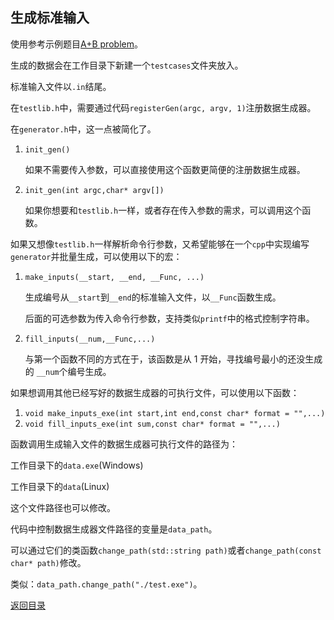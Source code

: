 ## 生成标准输入

使用参考示例题目[A+B problem](../../../examples/problemsA+B/generator.cpp)。

生成的数据会在工作目录下新建一个`testcases`文件夹放入。

标准输入文件以`.in`结尾。

在`testlib.h`中，需要通过代码`registerGen(argc, argv, 1)`注册数据生成器。

在`generator.h`中，这一点被简化了。

1. `init_gen()`

    如果不需要传入参数，可以直接使用这个函数更简便的注册数据生成器。

2. `init_gen(int argc,char* argv[])`

   如果你想要和`testlib.h`一样，或者存在传入参数的需求，可以调用这个函数。

如果又想像`testlib.h`一样解析命令行参数，又希望能够在一个`cpp`中实现编写`generator`并批量生成，可以使用以下的宏：

1. `make_inputs(__start, __end, __Func, ...)`

   生成编号从`__start`到`__end`的标准输入文件，以`__Func`函数生成。

   后面的可选参数为传入命令行参数，支持类似`printf`中的格式控制字符串。

   

2. `fill_inputs(__num,__Func,...)`

   与第一个函数不同的方式在于，该函数是从 $1$ 开始，寻找编号最小的还没生成的 `__num`个编号生成。

如果想调用其他已经写好的数据生成器的可执行文件，可以使用以下函数：

1. `void make_inputs_exe(int start,int end,const char* format = "",...)`
2. `void fill_inputs_exe(int sum,const char* format = "",...)`



函数调用生成输入文件的数据生成器可执行文件的路径为：

工作目录下的`data.exe`(Windows)

工作目录下的`data`(Linux)

这个文件路径也可以修改。

代码中控制数据生成器文件路径的变量是`data_path`。

可以通过它们的类函数`change_path(std::string path)`或者`change_path(const char* path)`修改。

类似：`data_path.change_path("./test.exe")`。

[返回目录](../../home.md)